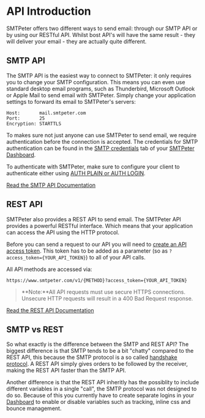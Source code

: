 # API Introduction

SMTPeter offers two different ways to send email: through our SMTP API or
by using our RESTful API. Whilst bost API's will have the same result - 
they will deliver your email - they are actually quite different. 

## SMTP API

The SMTP API is the easiest way to connect to SMTPeter: it only requires you
to change your SMTP configuration. This means you can even use standard 
desktop email programs, such as Thunderbird, Microsoft Outlook or 
Apple Mail to send email with SMTPeter. Simply change your application
 settings to forward its email to SMTPeter's servers:

    Host:       mail.smtpeter.com
    Port:       25
    Encryption: STARTTLS

To makes sure not just anyone can use SMTPeter to send email, we require 
authentication before the connection is accepted. The credentials for 
SMTP authentication can be found in the 
[SMTP credentials](copernica-docs:SMTPeter/dashboard/smtp-credentials "SMTP credentials documentation")
tab of your [SMTPeter Dashboard](copernica-docs:SMTPeter/dashboard/dashboard-overview).

To authenticate with SMTPeter, make sure to configure your client to authenticate either
using [AUTH PLAIN or AUTH LOGIN](https://en.wikipedia.org/wiki/SMTP_Authentication "SMTP Authentication Wiki").

[Read the SMTP API Documentation](copernica-docs:SMTPeter/api-documentation/smtp-api)

## REST API

SMTPeter also provides a REST API to send email. The SMTPeter API provides a 
powerful RESTful interface.  Which means that your application can access 
the API using the HTTP protocol. 

Before you can send a request to our API you will need to 
[create an API access token](copernica-docs:SMTPeter/dashboard/rest-api-token "Create REST API token documentation"). This token has to be added as a parameter (so as `?access_token={YOUR_API_TOKEN}`) to all of your API calls. 

All API methods are accessed via:

    https://www.smtpeter.com/v1/{METHOD}?access_token={YOUR_API_TOKEN}

 > **Note:**All API requests must use secure HTTPS connections. Unsecure HTTP requests will 
result in a 400 Bad Request response. 

[Read the REST API Documentation](copernica-docs:SMTPeter/api-documentation/rest-api "REST API documentation")

## SMTP vs REST

So what exactly is the difference between the SMTP and REST API? The biggest difference
is that SMTP tends to be a bit "chatty" compared to the REST API, this because the SMTP protocol is
a so called [handshake protocol](https://en.wikipedia.org/wiki/Handshaking "Handshaking Wiki"). A REST API simply gives 
orders to be followed by the receiver, making the REST API faster than the SMTP API. 

Another difference is that the REST API inheritly has the possiblity to include different variables 
in a single "call", the SMTP protocol was not designed to do so. Because of this you currently have to 
create separate logins in your 
[Dashboard](copernica-docs:SMTPeter/Dashboard/smtp-credentials "SMTP credentials dashboard documentation") 
to enable or disable variables such as tracking, inline css and bounce management. 

<!---
## Which API should I use? 

@todo
-->
